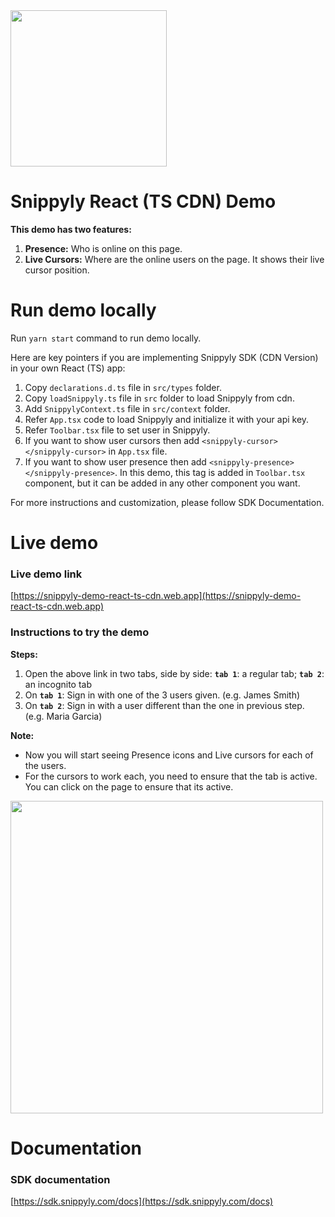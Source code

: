 <img src="https://snippyly.com/assets/logo/logo_colored_black.svg" width="250">


# Snippyly React (TS CDN) Demo
**This demo has two features:**
1. **Presence:** Who is online on this page.
2. **Live Cursors:** Where are the online users on the page. It shows their live cursor position.

# Run demo locally

Run `yarn start` command to run demo locally.

Here are key pointers if you are implementing Snippyly SDK (CDN Version) in your own React (TS) app:

1. Copy `declarations.d.ts` file in `src/types` folder.
2. Copy `loadSnippyly.ts` file in `src` folder to load Snippyly from cdn.
3. Add `SnippylyContext.ts` file in `src/context` folder.
4. Refer `App.tsx` code to load Snippyly and initialize it with your api key.
5. Refer `Toolbar.tsx` file to set user in Snippyly.
6. If you want to show user cursors then add `<snippyly-cursor></snippyly-cursor>` in `App.tsx` file.
7. If you want to show user presence then add `<snippyly-presence></snippyly-presence>`. In this demo, this tag is added in `Toolbar.tsx` component, but it can be added in any other component you want.

For more instructions and customization, please follow SDK Documentation.

# Live demo

### Live demo link
[https://snippyly-demo-react-ts-cdn.web.app](https://snippyly-demo-react-ts-cdn.web.app)

### Instructions to try the demo

**Steps:**
1. Open the above link in two tabs, side by side: **`tab 1`**: a regular tab; **`tab 2`**: an incognito tab
2. On **`tab 1`**: Sign in with one of the 3 users given. (e.g. James Smith)
3. On **`tab 2`**: Sign in with a user different than the one in previous step. (e.g. Maria Garcia)

**Note:**
* Now you will start seeing Presence icons and Live cursors for each of the users.
* For the cursors to work each, you need to ensure that the tab is active. You can click on the page to ensure that its active.

<img src="https://snippyly.com/assets/images/react-demo.gif" width="500">



# Documentation

### SDK documentation
[https://sdk.snippyly.com/docs](https://sdk.snippyly.com/docs)

